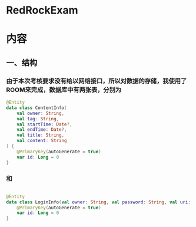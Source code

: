 # RedRockExam
# 内容

## 一、结构

### 由于本次考核要求没有给以网络接口，所以对数据的存储，我使用了ROOM来完成，数据库中有两张表，分别为

```kotlin
@Entity
data class ContentInfo(
    val owner: String,
    val tag: String,
    val startTime: Date?,
    val endTime: Date?,
    val title: String,
    val content: String
) {
    @PrimaryKey(autoGenerate = true)
    var id: Long = 0
}

```

### 和

```kotlin

@Entity
data class LoginInfo(val owner: String, val password: String, val uri: String) {
    @PrimaryKey(autoGenerate = true)
    var id: Long = 0
}

```

